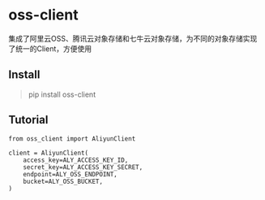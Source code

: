 # oss-client
集成了阿里云OSS、腾讯云对象存储和七牛云对象存储，为不同的对象存储实现了统一的Client，方便使用

## Install
> pip install oss-client


## Tutorial
```
from oss_client import AliyunClient

client = AliyunClient(
    access_key=ALY_ACCESS_KEY_ID,
    secret_key=ALY_ACCESS_KEY_SECRET,
    endpoint=ALY_OSS_ENDPOINT,
    bucket=ALY_OSS_BUCKET,
)
```
